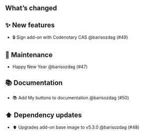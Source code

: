 ## What’s changed

## ✨ New features

- 🔒 Sign add-on with Codenotary CAS @barisozdag (#49)

## 🧰 Maintenance

- Happy New Year @barisozdag (#47)

## 📚 Documentation

- 📚 Add My buttons to documentation @barisozdag (#50)

## ⬆️ Dependency updates

- ⬆️ Upgrades add-on base image to v5.3.0 @barisozdag (#48)
